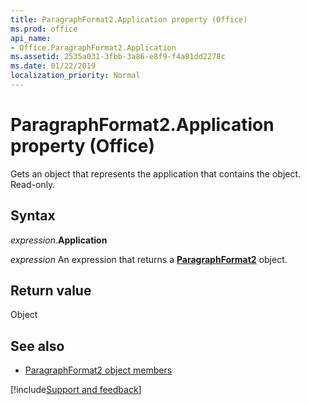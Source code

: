 ```yaml
---
title: ParagraphFormat2.Application property (Office)
ms.prod: office
api_name:
- Office.ParagraphFormat2.Application
ms.assetid: 2535a031-3fbb-3a86-e8f9-f4a91dd2278c
ms.date: 01/22/2019
localization_priority: Normal
---
```



# ParagraphFormat2.Application property (Office)

Gets an object that represents the application that contains the object. Read-only.


## Syntax

_expression_.**Application**

_expression_ An expression that returns a **[ParagraphFormat2](Office.ParagraphFormat2.md)** object.


## Return value

Object


## See also

- [ParagraphFormat2 object members](overview/library-reference/paragraphformat2-members-office.md)




[!include[Support and feedback](~/includes/feedback-boilerplate.md)]